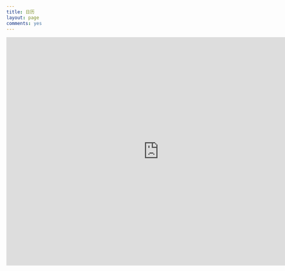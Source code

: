 ```yaml
---
title: 日历
layout: page
comments: yes
---
```


<iframe src="https://www.google.com/calendar/embed?showTitle=0&amp;height=600&amp;wkst=1&amp;hl=en_GB&amp;bgcolor=%23FFFFFF&amp;src=a9eud2og6cg1kh134ii9q3pcg4%40group.calendar.google.com&amp;color=%23875509&amp;src=d76qp3a4mi6l9799no3rn56pik%40group.calendar.google.com&amp;color=%232F6309&amp;src=en_gb.china%23holiday%40group.v.calendar.google.com&amp;color=%23711616&amp;src=i3oc4h3ohbl68272i9mc9imle8c4s9t4%40import.calendar.google.com&amp;color=%2342104A&amp;src=p%23weather%40group.v.calendar.google.com&amp;color=%2342104A&amp;ctz=Asia%2FShanghai" style=" border-width:0 " width="800" height="600" frameborder="0" scrolling="no"></iframe>
